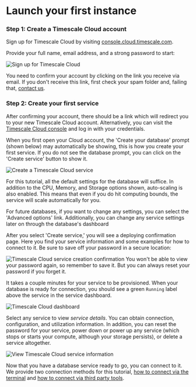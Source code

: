 # Launch your first instance

### Step 1: Create a Timescale Cloud account

Sign up for Timescale Cloud by visiting [console.cloud.timescale.com][cloud-signup].

Provide your full name, email address, and a strong password to start:

<img class="main-content__illustration" src="https://s3.amazonaws.com/assets.timescale.com/docs/images/tsc-signup-full.png" alt="Sign up for Timescale Cloud"/>

You need to confirm your account by clicking on the link you receive via email. If you 
don't receive this link, first check your spam folder and, failing that, [contact us][contact-timescale].

### Step 2: Create your first service

After confirming your account, there should be a link which will redirect you to your 
new Timescale Cloud account. Alternatively, you can visit the [Timescale Cloud console][cloud-console] 
and log in with your credentials.

When you first open your Cloud account, the 'Create your database' prompt (shown below) may 
automatically be showing, this is how you create your first service. If you do not 
see the database prompt, you can click on the 'Create service' button to show it. 

<img class="main-content__illustration" src="https://s3.amazonaws.com/assets.timescale.com/docs/images/tsc-createdb.png" alt="Create a Timescale Cloud service"/>

For this tutorial, all the default settings for the database will suffice. In addition 
to the CPU, Memory, and Storage options shown, auto-scaling is also enabled. This means 
that even if you do hit computing bounds, the service will scale automatically for you. 

For future databases, if you want to change any settings, you can select the 'Advanced options' 
link. Additionally, you can change any service settings later on through the database's dashboard

After you select 'Create service,' you will see a deploying confirmation page. Here 
you find your service information and some examples for how to connect to it. Be sure 
to save off your password in a secure location:

<img class="main-content__illustration" src="https://s3.amazonaws.com/assets.timescale.com/docs/images/tsc-build-service.png" alt="Timescale Cloud service creation confirmation"/>

<highlight type="warning">
 You won't be able to view your password again, so remember to save it. But you
 can always reset your password if you forget it.
</highlight>

It takes a couple minutes for your service to be provisioned. When your database is
ready for connection, you should see a green `Running` label above the service in the
service dashboard.

<img class="main-content__illustration" src="https://s3.amazonaws.com/assets.timescale.com/docs/images/tsc-service-dashboard.png" alt="Timescale Cloud dashboard"/>

Select any service to view *service details*. You can obtain connection,
configuration, and utilization information. In addition, you can reset the
password for your service, power down or power up any service (which stops
or starts your compute, although your storage persists), or delete
a service altogether.

<img class="main-content__illustration" src="https://s3.amazonaws.com/assets.timescale.com/docs/images/tsc-running-service.png" alt="View Timescale Cloud service information"/>

Now that you have a database service ready to go, you can connect to it. We provide two connection methods for this tutorial, [how to connect via the terminal][connect-terminal] and [how to connect via third party tools][connect-3party-tools]. 

[connect-terminal]: /getting-started/access-timescaledb/access-timescaledb-terminal/
[connect-3party-tools]: /getting-started/access-timescaledb/access-timescaledb-third-party-tools/
[cloud-signup]: https://console.cloud.timescale.com/signup
[cloud-console]: https://console.cloud.timescale.com/login
[contact-timescale]: https://www.timescale.com/contact

